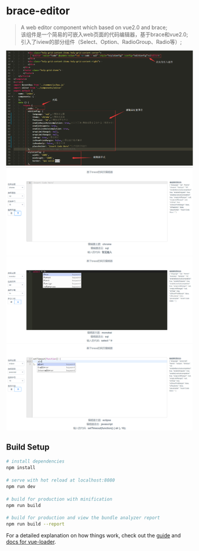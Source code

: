 # brace-editor

> A web editor component which based on vue2.0 and brace; <br />
> 该组件是一个简易的可嵌入web页面的代码编辑器，基于brace和vue2.0;<br />
> 引入了iview的部分组件（Select、Option、RadioGroup、Radio等）;<br />

![image](https://github.com/ExcellentJR/brace-editor/blob/master/static/lib/img/editor_intro_4.png) <br/>
![image](https://github.com/ExcellentJR/brace-editor/blob/master/static/lib/img/editor_intro_1.png) <br/>
![image](https://github.com/ExcellentJR/brace-editor/blob/master/static/lib/img/editor_intro_2.png) <br/>
![image](https://github.com/ExcellentJR/brace-editor/blob/master/static/lib/img/editor_intro_3.png)

## Build Setup

``` bash
# install dependencies
npm install

# serve with hot reload at localhost:8080
npm run dev

# build for production with minification
npm run build

# build for production and view the bundle analyzer report
npm run build --report
```

For a detailed explanation on how things work, check out the [guide](http://vuejs-templates.github.io/webpack/) and [docs for vue-loader](http://vuejs.github.io/vue-loader).
